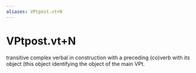 ```yaml
---
aliases: VPtpost.vt+N
---
```

# VPtpost.vt+N

transitive complex verbal in construction with a preceding (co)verb with its object (this object identifying the object of the main VPt.